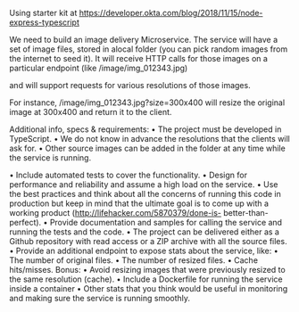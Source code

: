 Using starter kit at 
https://developer.okta.com/blog/2018/11/15/node-express-typescript


We need to build an image delivery Microservice. The service will have a set of image files, stored in alocal folder (you can pick random images from the internet to seed it). It will receive HTTP calls for those
images on a particular endpoint (like /image/img_012343.jpg) 

and will support requests for various resolutions of those images. 

For instance, /image/img_012343.jpg?size=300x400 will resize the original
image at 300x400 and return it to the client. 

Additional info, specs & requirements:
• The project must be developed in TypeScript.
• We do not know in advance the resolutions that the clients will ask for.
• Other source images can be added in the folder at any time while the service is running.

• Include automated tests to cover the functionality.
• Design for performance and reliability and assume a high load on the service.
• Use the best practices and think about all the concerns of running this code in production but keep in mind that the ultimate goal is to come up with a working product (http://lifehacker.com/5870379/done-is-
better-than-perfect).
• Provide documentation and samples for calling the service and running the tests and the code.
• The project can be delivered either as a Github repository with read access or a ZIP archive with all the source files.
• Provide an additional endpoint to expose stats about the service, like:
    • The number of original files.
    • The number of resized files.
    • Cache hits/misses.
Bonus:
    • Avoid resizing images that were previously resized to the same resolution (cache).
    • Include a Dockerfile for running the service inside a container
    • Other stats that you think would be useful in monitoring and making sure the service is running smoothly.
